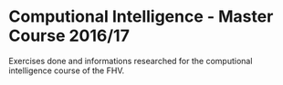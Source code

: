 # Computional Intelligence - Master Course 2016/17
Exercises done and informations researched for the computional intelligence course of the FHV.
